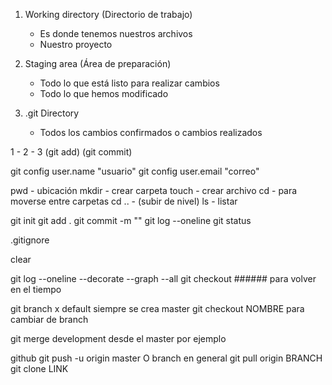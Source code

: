 <!--  ESTADOS DE GIT  -->

1. Working directory (Directorio de trabajo)
    - Es donde tenemos nuestros archivos
    - Nuestro proyecto

2. Staging area (Área de preparación)
    - Todo lo que está listo para realizar cambios
    - Todo lo que hemos modificado

3. .git Directory
    - Todos los cambios confirmados o cambios realizados

1      -       2       -       3
    (git add)     (git commit)

git config user.name "usuario"
git config user.email "correo"

pwd - ubicación
mkdir - crear carpeta
touch - crear archivo
cd - para moverse entre carpetas
cd .. - (subir de nivel)
ls - listar

git init
git add .
git commit -m ""
git log --oneline
git status

.gitignore

clear

git log --oneline --decorate --graph --all
git checkout ######
    para volver en el tiempo

git branch
    x default siempre se crea master
git checkout NOMBRE
    para cambiar de branch

git merge development
    desde el master por ejemplo

github
    git push -u origin master
        O branch en general
    git pull origin BRANCH
    git clone LINK